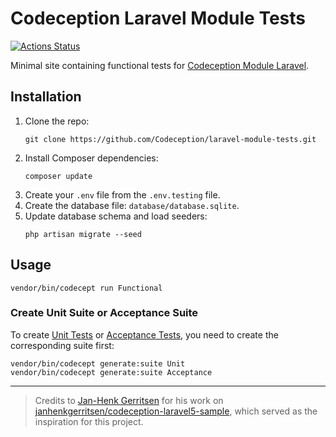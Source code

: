 # Codeception Laravel Module Tests

[![Actions Status](https://github.com/Codeception/laravel-module-tests/workflows/CI/badge.svg)](https://github.com/Codeception/laravel-module-tests)

Minimal site containing functional tests for [Codeception Module Laravel](https://github.com/Codeception/module-laravel).

## Installation

1. Clone the repo:
   ```shell
   git clone https://github.com/Codeception/laravel-module-tests.git
   ```
2. Install Composer dependencies:
   ```shell
   composer update
   ```
3. Create your `.env` file from the `.env.testing` file.
4. Create the database file: `database/database.sqlite`.
5. Update database schema and load seeders:
   ```shell
   php artisan migrate --seed
   ```

## Usage

```shell
vendor/bin/codecept run Functional
```

### Create Unit Suite or Acceptance Suite

To create [Unit Tests](https://codeception.com/docs/05-UnitTests) or [Acceptance Tests](https://codeception.com/docs/03-AcceptanceTests), you need to create the corresponding suite first:
```shell
vendor/bin/codecept generate:suite Unit
vendor/bin/codecept generate:suite Acceptance
```
<hr/>

> Credits to [Jan-Henk Gerritsen](https://github.com/janhenkgerritsen) for his work on [janhenkgerritsen/codeception-laravel5-sample](https://github.com/janhenkgerritsen/codeception-laravel5-sample), which served as the inspiration for this project.


